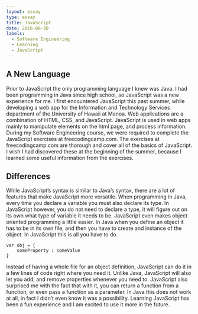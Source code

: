 ```yaml
---
layout: essay
type: essay
title: JavaScript
date: 2016-08-30
labels:
  - Software Engineering
  - Learning
  - JavaScript
---
```

## A New Language

Prior to JavaScript the only programming language I knew was Java. I had been programming in Java since high school, so JavaScript was a new experience for me. I first encountered JavaScript this past summer, while developing a web app for the Information and Technology Services department of the University of Hawaii at Manoa. Web applications are a combination of HTML, CSS, and JavaScript. JavaScript is used in web apps mainly to manipulate elements on the html page, and process information. During my Software Engineering course, we were required to complete the JavaScript exercises at freecodingcamp.com. The exercises at freecodingcamp.com are thorough and cover all of the basics of JavaScript. I wish I had discovered these at the beginning of the summer, because I learned some useful information from the exercises.


## Differences

While JavaScript’s syntax is similar to Java’s syntax, there are a lot of features that make JavaScript more versatile. When programming in Java, every time you declare a variable you must also declare its type. In JavaScript however, you do not need to declare a type, it will figure out on its own what type of variable it needs to be. JavaScript even makes object oriented programming a little easier. In Java when you define an object it has to be in its own file, and then you have to create and instance of the object. In JavaScript this is all you have to do.

```
var obj = {
	someProperty : someValue
}
```

Instead of having a whole file for an object definition, JavaScript can do it in a few lines of code right where you need it. Unlike Java, JavaScript will  also let you add, and remove properties whenever you need to. JavaScript also surprised me with the fact that with it, you can return a function from a function, or even pass a function as a parameter. In Java this does not work at all, in fact I didn’t even know it was a possibility. Learning JavaScript has been a fun experience and I am excited to use it more in the future.
